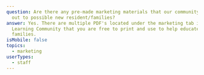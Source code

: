 ```yaml
---
question: Are there any pre-made marketing materials that our community can hand
  out to possible new resident/families?
answer: Yes. There are multiple PDF's located under the marketing tab in the
  Learning Community that you are free to print and use to help educate
  families.
isMobile: false
topics:
  - marketing
userTypes:
  - staff
---
```

